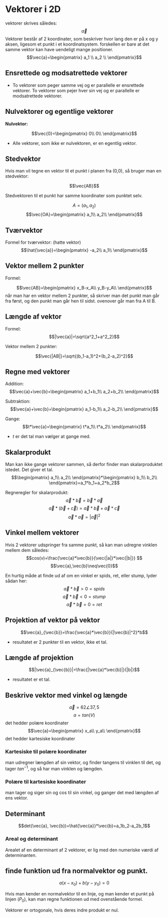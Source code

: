 # Vektorer i 2D

vektorer skrives således:
$$\vec{a}$$
Vektorer består af 2 koordinater, som beskriver hvor lang den er på x og y aksen, ligesom et punkt i et koordinatsystem. forskellen er bare at det samme vektor kan have uendeligt mange positioner.
$$\vec{a}=\begin{pmatrix}
a_1 \\
a_2 \\
\end{pmatrix}$$

## Ensrettede og modsatrettede vektorer
* To vektorer som peger samme vej og er parallelle er ensrettede vektorer. To vektorer som pejer hver sin vej og er parallelle er modsatrettede vektorer. 

## Nulvektorer og egentlige vektorer

**Nulvektor:**

$$\vec{0}=\begin{pmatrix}
0\\
0\\
\end{pmatrix}$$

* Alle vektorer, som ikke er nulvektoren, er en egentlig vektor.

## Stedvektor
Hvis man vil tegne en vektor til et punkt i planen fra (0,0), så bruger man en stedvektor:

$$\vec{AB}$$

Stedvektoren til et punkt har samme koordinater som punktet selv.

$$A = (a_1,a_2)$$
$$\vec{OA}=\begin{pmatrix}
a_1\\
a_2\\
\end{pmatrix}$$

## Tværvektor
Formel for tværvektor: (hatte vektor)
$$\hat{\vec{a}}=\begin{pmatrix}
-a_2\\
a_1\\
\end{pmatrix}$$

## Vektor mellem 2 punkter
Formel:

$$\vec{AB}=\begin{pmatrix}
x_B-x_A\\
y_B-y_A\\
\end{pmatrix}$$
når man har en vektor mellem 2 punkter, så skriver man det punkt man går fra først, og den punkt man går hen til sidst. ovenover går man fra A til B. 

## Længde af vektor
Formel:
$$|\vec{a}|=\sqrt{a^2_1+a^2_2}$$

Vektor mellem 2 punkter:

$$\vec{|AB|}=\sqrt{(b_1-a_1)^2+(b_2-a_2)^2}$$


## Regne med vektorer

Addition:
$$\vec{a}+\vec{b}=\begin{pmatrix}
a_1+b_1\\
a_2+b_2\\
\end{pmatrix}$$

Subtraktion:
$$\vec{a}+\vec{b}=\begin{pmatrix}
a_1-b_1\\
a_2-b_2\\
\end{pmatrix}$$

Gange:
$$t*\vec{a}=\begin{pmatrix}
t*a_1\\
t*a_2\\
\end{pmatrix}$$
* $t$ er det tal man vælger at gange med. 

## Skalarprodukt
Man kan ikke gange vektorer sammen, så derfor finder man skalarproduktet istedet. Det giver et tal. 
$$\begin{pmatrix}
a_1\\
a_2\\
\end{pmatrix}*\begin{pmatrix}
b_1\\
b_2\\
\end{pmatrix}=a_1*b_1+a_2*b_2$$

Regneregler for skalarprodukt:
$$\vec{a}*\vec{b}=\vec{b}*\vec{a}$$
$$\vec{a}*(\vec{b}+\vec{c})=\vec{a}*\vec{b}+\vec{a}*\vec{c}$$
$$\vec{a}*\vec{a}=|\vec{a}|^2$$

## Vinkel mellem vektorer
Hvis 2 vektorer udspringer fra samme punkt, så kan man udregne vinklen mellem dem således:  
$$cos(v)=\frac{\vec{a}*\vec{b}}{\vec{|a|}*\vec{|b|}} $$
$$\vec{a},\vec{b}\neq\vec{0}$$

En hurtig måde at finde ud af om en vinkel er spids, ret, eller stump, lyder sådan her:
$$\vec{a}*\vec{b}>0=spids$$
$$\vec{a}*\vec{b}<0=stump$$
$$\vec{a}*\vec{b}=0=ret$$


## Projektion af vektor på vektor
$$\vec{a}_{\vec{b}}=\frac{\vec{a}*\vec{b}}{|\vec{b}|^2}*b$$
* resultatet er 2 punkter til en vektor, ikke et tal.

## Længde af projektion
$$|\vec{a}_{\vec{b}}|=\frac{|\vec{a}*\vec{b}|}{|b|}$$
* resultatet er et tal.

## Beskrive vektor med vinkel og længde 
$$\vec{a}=62∠37,5$$
$$a=tan(V)$$
det hedder polære koordinater
$$\vec{a}=\begin{pmatrix}
x_a\\
y_a\\
\end{pmatrix}$$
det hedder kartesiske koordinater


### Kartesiske til polære koordinater
man udregner længden af sin vektor, og finder tangens til vinklen til det, og tager $tan^{-1}$, og så har man vinklen og længden. 

### Polære til kartesiske koordinater

man tager og siger sin og cos til sin vinkel, og ganger det med længden af ens vektor. 

## Determinant
$$det(\vec{a}, \vec{b})=\hat{\vec{a}}*\vec{b}=a_1b_2-a_2b_1$$

### Areal og determinant
Arealet af en determinant af 2 vektorer, er lig med den numeriske værdi af determinanten.

## finde funktion ud fra normalvektor og punkt. 
$$a(x-x_0)+b(y-y_0)=0$$

Hvis man kender en normalvektor til en linje, og man kender et punkt på linjen ($P_0$), kan man regne funktionen ud med ovenstående formel.

Vektorer er ortogonale, hvis deres indre produkt er nul.